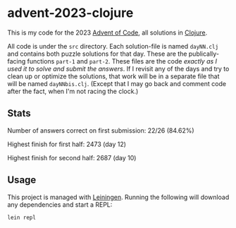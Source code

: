 # advent-2023-clojure

This is my code for the 2023 [Advent of Code](https://adventofcode.com/2023),
all solutions in [Clojure](https://clojure.org/).

All code is under the `src` directory. Each solution-file is named `dayNN.clj`
and contains both puzzle solutions for that day. These are the
publically-facing functions `part-1` and `part-2`. These files are the code
*exactly as I used it to solve and submit the answers*. If I revisit any of the
days and try to clean up or optimize the solutions, that work will be in a
separate file that will be named `dayNNbis.clj`. (Except that I may go back and
comment code after the fact, when I'm not racing the clock.)

## Stats

Number of answers correct on first submission: 22/26 (84.62%)

Highest finish for first half: 2473 (day 12)

Highest finish for second half: 2687 (day 10)

## Usage

This project is managed with [Leiningen](https://leiningen.org/). Running the
following will download any dependencies and start a REPL:

```
lein repl
```
